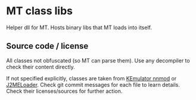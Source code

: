 # MT class libs

Helper dll for MT. Hosts binary libs that MT loads into itself.

## Source code / license

All classes not obfuscated (so MT can parse them). Use any decompiler to check their content directly.

If not specified explicitly, classes are taken from [KEmulator nnmod](https://github.com/shinovon/KEmulator)
or [J2MELoader](https://github.com/nikita36078/J2ME-Loader). Check git commit messages for each file to learn details. Check their licenses/sources for further action.
